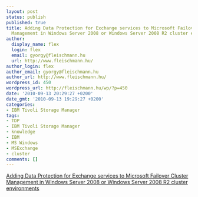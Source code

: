 ```yaml
---
layout: post
status: publish
published: true
title: Adding Data Protection for Exchange services to Microsoft Failover Cluster
  Management in Windows Server 2008 or Windows Server 2008 R2 cluster environments
author:
  display_name: flex
  login: flex
  email: gyorgy@fleischmann.hu
  url: http://www.fleischmann.hu/
author_login: flex
author_email: gyorgy@fleischmann.hu
author_url: http://www.fleischmann.hu/
wordpress_id: 450
wordpress_url: http://fleischmann.hu/wp/?p=450
date: '2010-09-13 20:29:27 +0200'
date_gmt: '2010-09-13 19:29:27 +0200'
categories:
- IBM Tivoli Storage Manager
tags:
- TDP
- IBM Tivoli Storage Manager
- knowledge
- IBM
- MS Windows
- MSExchange
- cluster
comments: []
---
```

<p><a href="http://www-01.ibm.com/support/docview.wss?uid=swg21445826&myns=swgtiv&mynp=OCSSTG2D&mync=R">Adding Data Protection for Exchange services to Microsoft Failover Cluster Management in Windows Server 2008 or Windows Server 2008 R2 cluster environments</a></p>
